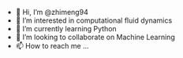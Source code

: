 - 👋 Hi, I’m @zhimeng94
- 👀 I’m interested in computational fluid dynamics
- 🌱 I’m currently learning Python
- 💞️ I’m looking to collaborate on Machine Learning
- 📫 How to reach me ...

<!---
zhimeng94/zhimeng94 is a ✨ special ✨ repository because its `README.md` (this file) appears on your GitHub profile.
You can click the Preview link to take a look at your changes.
--->

